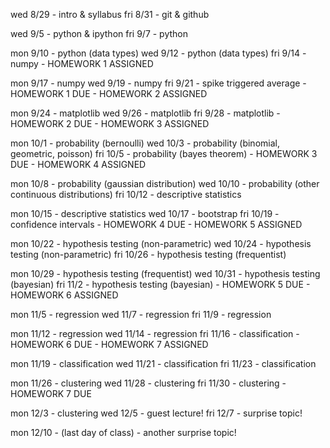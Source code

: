 wed 8/29  - intro & syllabus
fri 8/31  - git & github

wed 9/5   - python & ipython
fri 9/7   - python

mon 9/10  - python (data types)
wed 9/12  - python (data types)
fri 9/14  - numpy - HOMEWORK 1 ASSIGNED

mon 9/17  - numpy
wed 9/19  - numpy
fri 9/21  - spike triggered average - HOMEWORK 1 DUE - HOMEWORK 2 ASSIGNED

mon 9/24  - matplotlib
wed 9/26  - matplotlib
fri 9/28  - matplotlib - HOMEWORK 2 DUE - HOMEWORK 3 ASSIGNED

mon 10/1  - probability (bernoulli)
wed 10/3  - probability (binomial, geometric, poisson)
fri 10/5  - probability (bayes theorem) - HOMEWORK 3 DUE - HOMEWORK 4 ASSIGNED

mon 10/8  - probability (gaussian distribution)
wed 10/10 - probability (other continuous distributions)
fri 10/12 - descriptive statistics

mon 10/15 - descriptive statistics
wed 10/17 - bootstrap
fri 10/19 - confidence intervals  - HOMEWORK 4 DUE - HOMEWORK 5 ASSIGNED

mon 10/22 - hypothesis testing (non-parametric)
wed 10/24 - hypothesis testing (non-parametric)
fri 10/26 - hypothesis testing (frequentist)

mon 10/29 - hypothesis testing (frequentist)
wed 10/31 - hypothesis testing (bayesian)
fri 11/2  - hypothesis testing (bayesian) - HOMEWORK 5 DUE - HOMEWORK 6 ASSIGNED

mon 11/5  - regression
wed 11/7  - regression
fri 11/9  - regression

mon 11/12 - regression
wed 11/14 - regression
fri 11/16 - classification - HOMEWORK 6 DUE - HOMEWORK 7 ASSIGNED

mon 11/19 - classification
wed 11/21 - classification
fri 11/23 - classification

mon 11/26 - clustering
wed 11/28 - clustering
fri 11/30 - clustering - HOMEWORK 7 DUE

mon 12/3  - clustering
wed 12/5  - guest lecture!
fri 12/7  - surprise topic!

mon 12/10 - (last day of class) - another surprise topic!

